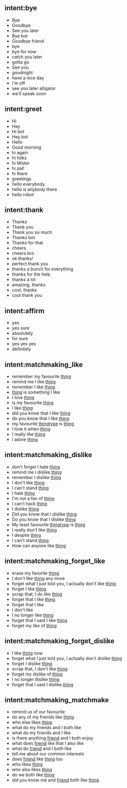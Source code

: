 <!--- Make sure to update this training data file with more training examples from https://forum.rasa.com/t/grab-the-nlu-training-dataset-and-starter-packs/903 --> 

## intent:bye <!--- The label of the intent --> 
- Bye 			<!--- Training examples for intent 'bye'--> 
- Goodbye
- See you later
- Bye bot
- Goodbye friend
- bye
- bye for now
- catch you later
- gotta go
- See you
- goodnight
- have a nice day
- i'm off
- see you later alligator
- we'll speak soon

## intent:greet
- Hi
- Hey
- Hi bot
- Hey bot
- Hello
- Good morning
- hi again
- hi folks
- hi Mister
- hi pal!
- hi there
- greetings
- hello everybody
- hello is anybody there
- hello robot

## intent:thank
- Thanks
- Thank you
- Thank you so much
- Thanks bot
- Thanks for that
- cheers
- cheers bro
- ok thanks!
- perfect thank you
- thanks a bunch for everything
- thanks for the help
- thanks a lot
- amazing, thanks
- cool, thanks
- cool thank you

## intent:affirm
- yes
- yes sure
- absolutely
- for sure
- yes yes yes
- definitely

## intent:matchmaking_like
- remember my favourite [thing](THING)
- remind me I like [thing](THING)
- remember I like [thing](THING)
- [thing](THING) is something I like
- I love [thing](THING)
- is my favourite [thing](THING)
- I like [thing](THING)
- did you know that I like [thing](THING)
- do you know that I like [thing](THING)
- my favourite [thingtype](THINGTYPE) is [thing](THING)
- I love it when [thing](THING)
- I really like [thing](THING)
- I adore [thing](THING)

## intent:matchmaking_dislike
- don't forget I hate [thing](THING)
- remind me I dislike [thing](THING)
- remember I dislike [thing](THING)
- I don't like [thing](THING)
- I can't stand [thing](THING)
- I hate [thing](THING)
- I'm not a fan of [thing](THING)
- I can't hack [thing](THING)
- I dislike [thing](THING)
- Did you know that I dislike [thing](THING)
- Do you know that I dislike [thing](THING)
- My least favourite [thingtype](THINGTYPE) is [thing](THING)
- I really don't like [thing](THING)
- I despite [thing](THING)
- I can't stand [thing](THING)
- How can anyone like [thing](THING)

## intent:matchmaking_forget_like
- erase my favorite [thing](THING)
- I don't like [thing](THING) any more
- forget what I just told you, I actually don't like [thing](THING)
- forget I like [thing](THING)
- scrap that, I do like [thing](THING)
- forget that I like [thing](THING)
- forget that I like
- I don't like
- I no longer like [thing](THING)
- forget that I said I like [thing](THING)
- forget my like of [thing](THING)

## intent:matchmaking_forget_dislike
- I like [thing](THING) now
- forget what I just told you, I actually don't dislike [thing](THING)
- forget I dislike [thing](THING)
- scrap that, I don't like [thing](THING)
- forget my dislike of [thing](THING)
- I no longer dislike [thing](THING)
- forget that I said I dislike [thing](THING)

## intent:matchmaking_matchmake
- remind us of our favourite
- do any of my friends like [thing](THING)
- who else likes [thing](THING)
- what do my friends and I both like
- what do my friends and I like
- is there anything [friend](FRIEND) and I both enjoy
- what does [friend](FRIEND) like that I also like
- what do [friend](FRIEND) and I both like
- tell me about our common interests
- does [friend](FRIEND) like [thing](THING) too
- who likes [thing](THING)
- who also likes [thing](THING)
- do we both like [thing](THING)
- did you know me and [friend](FRIEND) both like [thing](THING)